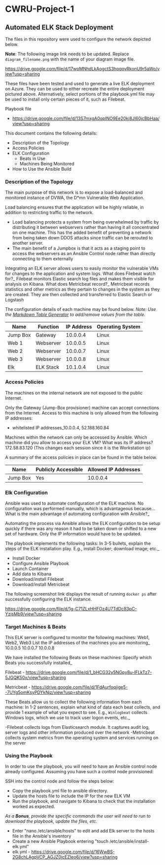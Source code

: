 # CWRU-Project-1
## Automated ELK Stack Deployment

The files in this repository were used to configure the network depicted below.

**Note**: The following image link needs to be updated. Replace `diagram_filename.png` with the name of your diagram image file.  

https://drive.google.com/file/d/17wpMNhdLkAogctS3hpqovRkonU9r5aWo/view?usp=sharing

These files have been tested and used to generate a live ELK deployment on Azure. They can be used to either recreate the entire deployment pictured above. Alternatively, select portions of the playbook.yml file may be used to install only certain pieces of it, such as Filebeat.

  Playbook file 
  - https://drive.google.com/file/d/13S7mxgA0opINO9Ee20ki8Jl60jcBbHaa/view?usp=sharing

This document contains the following details:
- Description of the Topology
- Access Policies
- ELK Configuration
  - Beats in Use
  - Machines Being Monitored
- How to Use the Ansible Build


### Description of the Topology

The main purpose of this network is to expose a load-balanced and monitored instance of DVWA, the D*mn Vulnerable Web Application.

Load balancing ensures that the application will be highly reliable, in addition to restricting traffic to the network.

- Load balancing protects a system from being overwhelmed by traffic by distributing it between webservers rather than having it all concentrated on one machine.
This has the added benefit of preventing a network from being taken down DDOS attacks since traffic can be rerouted to another server. 
- The main benefit of a Jumpbox is that it acts as a staging point to access the webservers as an Ansible Control node rather than directly connecting to them
externally


Integrating an ELK server allows users to easily monitor the vulnerable VMs for changes to the application and system logs.
What does Filebeat watch for?_  Filebeat monitors Elastic search log files and makes them visible for analysis on Kibana.
What does Metricbeat record?_ Metricbeat records statistics and other metrics as they pertain to changes in the system as they are created.
They are then collected and transferred to Elastic Search or Logstash

The configuration details of each machine may be found below.
_Note: Use the [Markdown Table Generator](http://www.tablesgenerator.com/markdown_tables) to add/remove values from the table_.

| Name     | Function     | IP Address | Operating System |
|----------|--------------|------------|------------------|
| Jump Box | Gateway      | 10.0.0.4   | Linux            |
| Web 1    | Webserver    | 10.0.0.5   | Linux            |
| Web 2    | Webserver    | 10.0.0.7   | Linux            |
| Web 3    | Webserver    | 10.0.0.8   | Linux            |
| Elk      | ELK Stack    | 10.1.0.4   | Linux            |

### Access Policies

The machines on the internal network are not exposed to the public Internet. 

Only the Gateway (Jump-Box provisioner) machine can accept connections from the Internet. Access to this machine is only allowed from the following IP addresses:
- whitelisted IP addresses_10.0.0.4, 52.188.160.84

Machines within the network can only be accessed by Ansible.
Which machine did you allow to access your ELK VM? What was its IP address? 172.58.83.120 (This changes each session since it is the Workstation ip)

A summary of the access policies in place can be found in the table below.

| Name     | Publicly Accessible | Allowed IP Addresses |
|----------|---------------------|----------------------|
| Jump Box | Yes                 | 10.0.0.4             |


### Elk Configuration

Ansible was used to automate configuration of the ELK machine. No configuration was performed manually, which is advantageous because...
What is the main advantage of automating configuration with Ansible?_

Automating the process via Ansible allows the ELK configuration to be setup quickly if there was any reason it had to be taken down or shifted to a new 
set of hardware.   Only the IP information would have to be updated.

The playbook implements the following tasks:
In 3-5 bullets, explain the steps of the ELK installation play. E.g., install Docker; download image; etc._
- Install Docker
- Configure Ansible Playbook
- Launch Container
- Add data to Kibana
- Download/install Filebeat
- Download/install Metricbeat

The following screenshot link displays the result of running `docker ps` after successfully configuring the ELK instance.

https://drive.google.com/file/d/1g-C71ZLxHHFOz4U7TdDc83pC-YzjsMb9/view?usp=sharing

### Target Machines & Beats
This ELK server is configured to monitor the following machines: Web1, Web2, Web3
List the IP addresses of the machines you are monitoring_
10.0.0.5
10.0.0.7
10.0.0.8

We have installed the following Beats on these machines:
Specify which Beats you successfully installed_

Filebeat - 
https://drive.google.com/file/d/1_bHCG32y5NGpy8u-IFLkTz7-5JGQK50x/view?usp=sharing

Metricbeat - 
https://drive.google.com/file/d/1FdAurfoqjige5--7UYg5omKsyPDYkNjz/view?usp=sharing


These Beats allow us to collect the following information from each machine:
In 1-2 sentences, explain what kind of data each beat collects, and provide 1 example of what you expect to see. E.g., `Winlogbeat` collects Windows logs, which we use to track user logon events, etc._

-Filebeat collects logs from Elasticsearch module.  It captures audit log, server logs and other information produced over the network
-Metricbeat collects system metrics from the operating system and services running on the server

### Using the Playbook
In order to use the playbook, you will need to have an Ansible control node already configured. Assuming you have such a control node provisioned: 

SSH into the control node and follow the steps below:
- Copy the playbook.yml file to ansible directory.
- Update the hosts file to include the IP for the new ELK VM
- Run the playbook, and navigate to Kibana to check that the installation worked as expected.

_As a **Bonus**, provide the specific commands the user will need to run to download the playbook, update the files, etc._
- Enter "nano /etc/ansible/hosts" to edit and add Elk server to the hosts file in the Ansible's inventory
- Create a new Ansible Playbook entering "touch /etc/ansible/install-elk.yml"
- elk.yml - https://drive.google.com/file/d/16WwBS-2G8chLAgpVCP_AGJZ0jcEZIeo6/view?usp=sharing
